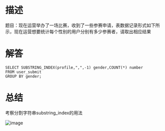 # 描述

题目：现在运营举办了一场比赛，收到了一些参赛申请，表数据记录形式如下所示，现在运营想要统计每个性别的用户分别有多少参赛者，请取出相应结果

# 解答
```mysql
SELECT SUBSTRING_INDEX(profile,",",-1) gender,COUNT(*) number
FROM user_submit 
GROUP BY gender;
```

# 总结

考察分割字符串substring_index的用法

![image](https://img-blog.csdnimg.cn/img_convert/852395b5f460b5889cb171fe59493ef4.png)
